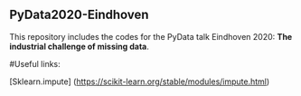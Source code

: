 ## PyData2020-Eindhoven
This repository includes the codes for the PyData talk Eindhoven 2020: **The industrial challenge of missing data**.

#Useful links:

[Sklearn.impute] (https://scikit-learn.org/stable/modules/impute.html) 
